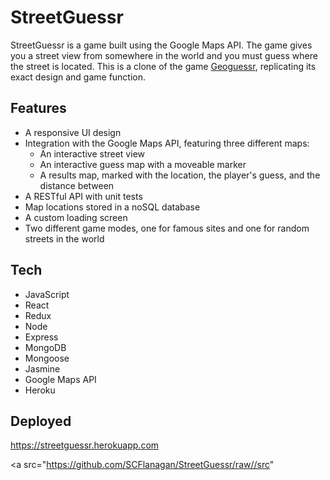 # StreetGuessr

StreetGuessr is a game built using the Google Maps API. The game gives you a street view from somewhere in the world and you must guess where the street is located. This is a clone of the game [Geoguessr](https://geoguessr.com), replicating its exact design and game function. 

## Features
* A responsive UI design
* Integration with the Google Maps API, featuring three different maps:
  * An interactive street view
  * An interactive guess map with a moveable marker
  * A results map, marked with the location, the player's guess, and the distance between
* A RESTful API with unit tests
* Map locations stored in a noSQL database
* A custom loading screen
* Two different game modes, one for famous sites and one for random streets in the world

## Tech
* JavaScript
* React
* Redux
* Node
* Express
* MongoDB
* Mongoose
* Jasmine
* Google Maps API
* Heroku

## Deployed
https://streetguessr.herokuapp.com

<a src="https://github.com/SCFlanagan/StreetGuessr/raw//src"


